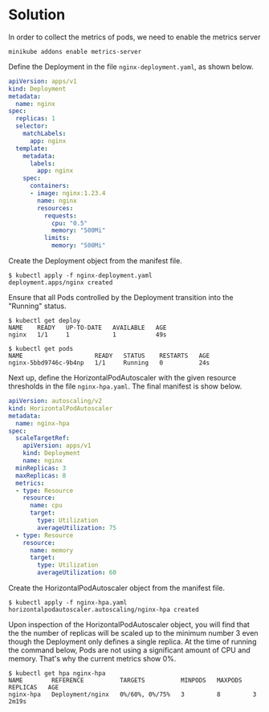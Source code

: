 # Solution

In order to collect the metrics of pods, we need to enable the metrics server

```
minikube addons enable metrics-server
```


Define the Deployment in the file `nginx-deployment.yaml`, as shown below.

```yaml
apiVersion: apps/v1
kind: Deployment
metadata:
  name: nginx
spec:
  replicas: 1
  selector:
    matchLabels:
      app: nginx
  template:
    metadata:
      labels:
        app: nginx
    spec:
      containers:
      - image: nginx:1.23.4
        name: nginx
        resources:
          requests:
            cpu: "0.5"
            memory: "500Mi"
          limits:
            memory: "500Mi"
```

Create the Deployment object from the manifest file.

```
$ kubectl apply -f nginx-deployment.yaml
deployment.apps/nginx created
```

Ensure that all Pods controlled by the Deployment transition into the "Running" status.

```
$ kubectl get deploy
NAME    READY   UP-TO-DATE   AVAILABLE   AGE
nginx   1/1     1            1           49s

$ kubectl get pods
NAME                    READY   STATUS    RESTARTS   AGE
nginx-5bbd9746c-9b4np   1/1     Running   0          24s
```

Next up, define the HorizontalPodAutoscaler with the given resource thresholds in the file `nginx-hpa.yaml`. The final manifest is show below.

```yaml
apiVersion: autoscaling/v2
kind: HorizontalPodAutoscaler
metadata:
  name: nginx-hpa
spec:
  scaleTargetRef:
    apiVersion: apps/v1
    kind: Deployment
    name: nginx
  minReplicas: 3
  maxReplicas: 8
  metrics:
  - type: Resource
    resource:
      name: cpu
      target:
        type: Utilization
        averageUtilization: 75
  - type: Resource
    resource:
      name: memory
      target:
        type: Utilization
        averageUtilization: 60
```

Create the HorizontalPodAutoscaler object from the manifest file.

```
$ kubectl apply -f nginx-hpa.yaml
horizontalpodautoscaler.autoscaling/nginx-hpa created
```

Upon inspection of the HorizontalPodAutoscaler object, you will find that the the number of replicas will be scaled up to the minimum number 3 even though the Deployment only defines a single replica. At the time of running the command below, Pods are not using a significant amount of CPU and memory. That's why the current metrics show 0%.

```
$ kubectl get hpa nginx-hpa
NAME        REFERENCE          TARGETS          MINPODS   MAXPODS   REPLICAS   AGE
nginx-hpa   Deployment/nginx   0%/60%, 0%/75%   3         8         3          2m19s
```